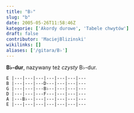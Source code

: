 ```yaml
---
title: "B♭"
slug: "b"
date: 2005-05-26T11:58:46Z
kategorie: ['Akordy durowe', 'Tabele chwytów']
draft: false
contributor: 'MaciejBlizinski'
wikilinks: []
aliases: ['/gitara/B♭']
---
```

**B♭-dur**, nazywany też *czysty* B♭-dur.

    E |---|---|---|---|---|---|---
    B |---|---|---D---|---|---|---
    G |---|---|---B♭--|---|---|---
    D |---|---|---F---|---|---|---
    A |---B♭--|---|---|---|---|---
    E |---|---|---|---|---|---|---


